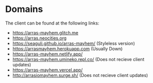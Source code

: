 # Domains
The client can be found at the following links:

- <https://arras-mayhem.glitch.me>
- <https://arras.neocities.org>
- <https://seaguli.github.io/arras-mayhem/> (Styleless version)
- <https://arrasmayhem.herokuapp.com> (Usually Down)
- <https://arras-mayhem.netlify.app/>
- <https://arras-mayhem.umineko.repl.co/> (Does not recieve client updates)
- <https://arras-mayhem.vercel.app/>
- <http://arrasiomayhem.surge.sh/> (Does not recieve client updates)
